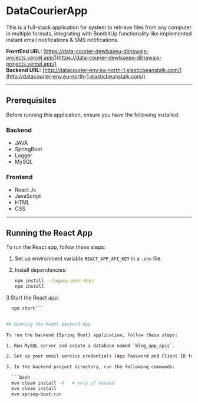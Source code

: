 # DataCourierApp

This is a full-stack application for system to retrieve files from any computer in multiple formats, integrating with BombitUp functionality like implemented instant email notifications & SMS notifications.

**FrontEnd URL:** [https://data-courier-dewlxaxeu-dilnawajs-projects.vercel.app/](https://data-courier-dewlxaxeu-dilnawajs-projects.vercel.app/)  
**Backend URL:** [http://datacourier-env.eu-north-1.elasticbeanstalk.com/](http://datacourier-env.eu-north-1.elasticbeanstalk.com/)

---

## Prerequisites

Before running this application, ensure you have the following installed:

### Backend
- JAVA  
- SpringBoot  
- Logger  
- MySQL  

### Frontend
- React Js  
- JavaScript  
- HTML  
- CSS  

---

## Running the React App

To run the React app, follow these steps:

1. Set up environment variable `REACT_APP_API_KEY` in a `.env` file.

2. Install dependencies:

   ```bash
   npm install --legacy-peer-deps
   npm install
3.Start the React app:
 ```bash
   npm start```


## Running the React Backend App

To run the backend (Spring Boot) application, follow these steps:

1. Run MySQL server and create a database named `blog_app_apis`.

2. Set up your email service credentials (App Password and Client ID for Gmail SMTP).

3. In the backend project directory, run the following commands:

   ```bash
   mvn clean install -U   # only if needed
   mvn clean install
   mvn spring-boot:run

